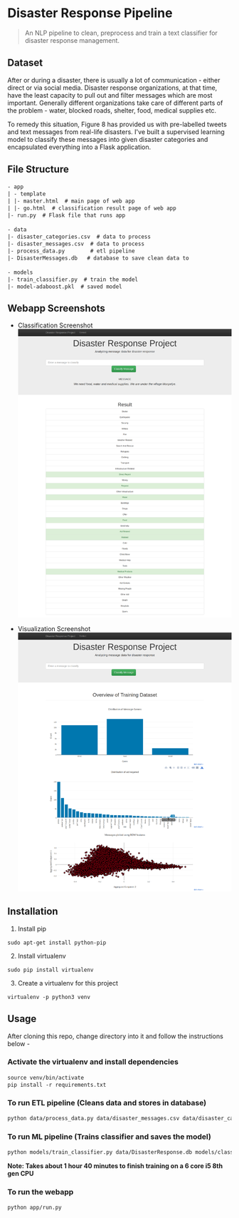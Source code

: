 # Disaster Response Pipeline

> An NLP pipeline to clean, preprocess and train a text classifier for disaster response management. 

## Dataset

After or during a disaster, there is usually a lot of communication - either direct or via social media. Disaster response organizations, at that time, have the least capacity to pull out and filter messages which are most important. Generally different organizations take care of different parts of the problem - water, blocked roads, shelter, food, medical supplies etc. 

To remedy this situation, Figure 8 has provided us with pre-labelled tweets and text messages from real-life disasters. I've built a supervised learning model to classify these messages into given disaster categories and encapsulated everything into a Flask application.  

## File Structure

```
- app
| - template
| |- master.html  # main page of web app
| |- go.html  # classification result page of web app
|- run.py  # Flask file that runs app

- data
|- disaster_categories.csv  # data to process 
|- disaster_messages.csv  # data to process
|- process_data.py        # etl pipeline
|- DisasterMessages.db   # database to save clean data to

- models
|- train_classifier.py  # train the model
|- model-adaboost.pkl  # saved model 
```

## Webapp Screenshots

* Classification Screenshot
![alt text](Screenshots/d_classification.png "Classification screenshot")

* Visualization Screenshot
![alt text](Screenshots/d_visualizations.png "Visualization screenshot")

## Installation

1. Install pip
```
sudo apt-get install python-pip
```
2. Install virtualenv
```
sudo pip install virtualenv
```
3. Create a virtualenv for this project
```
virtualenv -p python3 venv
```

## Usage

After cloning this repo, change directory into it and follow the instructions below - 

### Activate the virtualenv and install dependencies

```
source venv/bin/activate
pip install -r requirements.txt
```

### To run ETL pipeline (Cleans data and stores in database)

```bash
python data/process_data.py data/disaster_messages.csv data/disaster_categories.csv data/DisasterResponse.db
```

### To run ML pipeline (Trains classifier and saves the model)

```bash
python models/train_classifier.py data/DisasterResponse.db models/classifier.pkl
```

**Note: Takes about 1 hour 40 minutes to finish training on a 6 core i5 8th gen CPU**

### To run the webapp

```
python app/run.py
```